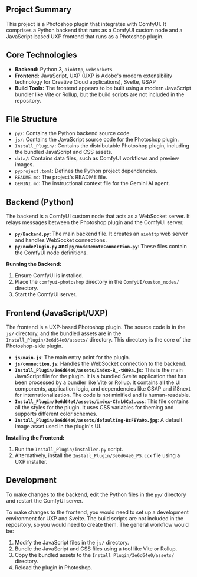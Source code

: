 ## Project Summary

This project is a Photoshop plugin that integrates with ComfyUI. It comprises a Python backend that runs as a ComfyUI custom node and a JavaScript-based UXP frontend that runs as a Photoshop plugin.

## Core Technologies

*   **Backend:** Python 3, `aiohttp`, `websockets`
*   **Frontend:** JavaScript, UXP (UXP is Adobe's modern extensibility technology for Creative Cloud applications), Svelte, GSAP
*   **Build Tools:** The frontend appears to be built using a modern JavaScript bundler like Vite or Rollup, but the build scripts are not included in the repository.

## File Structure

*   `py/`: Contains the Python backend source code.
*   `js/`: Contains the JavaScript source code for the Photoshop plugin.
*   `Install_Plugin/`: Contains the distributable Photoshop plugin, including the bundled JavaScript and CSS assets.
*   `data/`: Contains data files, such as ComfyUI workflows and preview images.
*   `pyproject.toml`: Defines the Python project dependencies.
*   `README.md`: The project's README file.
*   `GEMINI.md`: The instructional context file for the Gemini AI agent.

## Backend (Python)

The backend is a ComfyUI custom node that acts as a WebSocket server. It relays messages between the Photoshop plugin and the ComfyUI server.

*   **`py/Backend.py`**: The main backend file. It creates an `aiohttp` web server and handles WebSocket connections.
*   **`py/nodePlugin.py` and `py/nodeRemoteConnection.py`**: These files contain the ComfyUI node definitions.

**Running the Backend:**

1.  Ensure ComfyUI is installed.
2.  Place the `comfyui-photoshop` directory in the `ComfyUI/custom_nodes/` directory.
3.  Start the ComfyUI server.

## Frontend (JavaScript/UXP)

The frontend is a UXP-based Photoshop plugin. The source code is in the `js/` directory, and the bundled assets are in the `Install_Plugin/3e6d64e0/assets/` directory. This directory is the core of the Photoshop-side plugin.

*   **`js/main.js`**: The main entry point for the plugin.
*   **`js/connection.js`**: Handles the WebSocket connection to the backend.
*   **`Install_Plugin/3e6d64e0/assets/index-B_-tWO9a.js`**: This is the main JavaScript file for the plugin. It is a bundled Svelte application that has been processed by a bundler like Vite or Rollup. It contains all the UI components, application logic, and dependencies like GSAP and i18next for internationalization. The code is not minified and is human-readable.
*   **`Install_Plugin/3e6d64e0/assets/index-C3nL6Ca2.css`**: This file contains all the styles for the plugin. It uses CSS variables for theming and supports different color schemes.
*   **`Install_Plugin/3e6d64e0/assets/defaultImg-BcFEYa9o.jpg`**: A default image asset used in the plugin's UI.

**Installing the Frontend:**

1.  Run the `Install_Plugin/installer.py` script.
2.  Alternatively, install the `Install_Plugin/3e6d64e0_PS.ccx` file using a UXP installer.

## Development

To make changes to the backend, edit the Python files in the `py/` directory and restart the ComfyUI server.

To make changes to the frontend, you would need to set up a development environment for UXP and Svelte. The build scripts are not included in the repository, so you would need to create them. The general workflow would be:

1.  Modify the JavaScript files in the `js/` directory.
2.  Bundle the JavaScript and CSS files using a tool like Vite or Rollup.
3.  Copy the bundled assets to the `Install_Plugin/3e6d64e0/assets/` directory.
4.  Reload the plugin in Photoshop.